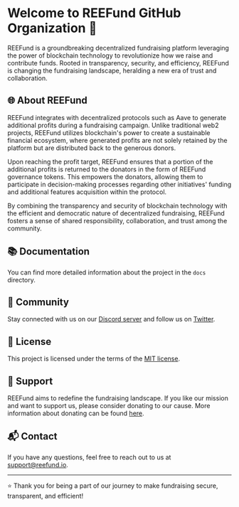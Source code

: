 # Welcome to REEFund GitHub Organization 👋

REEFund is a groundbreaking decentralized fundraising platform leveraging the power of blockchain technology to revolutionize how we raise and contribute funds. Rooted in transparency, security, and efficiency, REEFund is changing the fundraising landscape, heralding a new era of trust and collaboration.

## 🌐 About REEFund

REEFund integrates with decentralized protocols such as Aave to generate additional profits during a fundraising campaign. Unlike traditional web2 projects, REEFund utilizes blockchain's power to create a sustainable financial ecosystem, where generated profits are not solely retained by the platform but are distributed back to the generous donors.

Upon reaching the profit target, REEFund ensures that a portion of the additional profits is returned to the donators in the form of REEFund governance tokens. This empowers the donators, allowing them to participate in decision-making processes regarding other initiatives' funding and additional features acquisition within the protocol.

By combining the transparency and security of blockchain technology with the efficient and democratic nature of decentralized fundraising, REEFund fosters a sense of shared responsibility, collaboration, and trust among the community.

## 📚 Documentation

You can find more detailed information about the project in the `docs` directory.

## 👥 Community

Stay connected with us on our [Discord server](https://discord.gg/reefund) and follow us on [Twitter](https://twitter.com/reefund).

## 📄 License

This project is licensed under the terms of the [MIT license](LICENSE).

## 🙌 Support

REEFund aims to redefine the fundraising landscape. If you like our mission and want to support us, please consider donating to our cause. More information about donating can be found [here](https://reefund.io/donate).

## 📬 Contact

If you have any questions, feel free to reach out to us at support@reefund.io.

---

⭐️ Thank you for being a part of our journey to make fundraising secure, transparent, and efficient!


